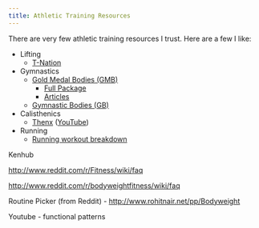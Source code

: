 ```yaml
---
title: Athletic Training Resources
---
```


There are very few athletic training resources I trust. Here are a few I like:

- Lifting
  - [T-Nation](https://www.t-nation.com/)
- Gymnastics
  - [Gold Medal Bodies (GMB)](https://gmb.io/)
    - [Full Package](https://gmb.io/gw/)
    - [Articles](https://gmb.io/articles/)
  - [Gymnastic Bodies (GB)](https://www.gymnasticbodies.com/)
- Calisthenics
  - [Thenx](http://thenx.com/) ([YouTube](https://www.youtube.com/channel/UCqjwF8rxRsotnojGl4gM0Zw))
- Running
  - [Running workout breakdown](https://www.mcmillanrunning.com/mcmillans-six-step-training-system/)

Kenhub

http://www.reddit.com/r/Fitness/wiki/faq

http://www.reddit.com/r/bodyweightfitness/wiki/faq

Routine Picker (from Reddit) - http://www.rohitnair.net/pp/Bodyweight

Youtube - functional patterns
